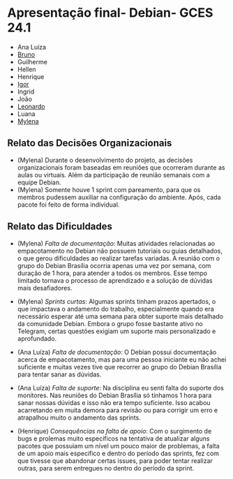 # Apresentação final- Debian- GCES 24.1


- Ana Luíza
- [Bruno](https://mylena-angelica.github.io/Debian-GCES-24.1/entrega-final/bruno5/)
- Guilherme
- Hellen
- Henrique
- [Igor](https://mylena-angelica.github.io/Debian-GCES-24.1/entrega-final/igor5/)
- Ingrid
- João
- [Leonardo](https://mylena-angelica.github.io/Debian-GCES-24.1/entrega-final/leonardo5/)
- Luana
- [Mylena](https://mylena-angelica.github.io/Debian-GCES-24.1/entrega-final/mylena5/)

## Relato das Decisões Organizacionais
- (Mylena) Durante o desenvolvimento do projeto, as decisões organizacionais foram baseadas em reuniões que ocorreram durante as aulas ou virtuais. Além da participação de reunião semanais com a equipe Debian.
- (Mylena) Somente houve 1 sprint com pareamento, para que os membros pudessem auxiliar na configuração do ambiente. Após, cada pacote foi feito de forma individual.

## Relato das Dificuldades
- (Mylena) *Falta de documentação*: Muitas atividades relacionadas ao empacotamento no Debian não possuem tutoriais ou guias detalhados, o que gerou dificuldades ao realizar tarefas variadas. A reunião com o grupo do Debian Brasília ocorria apenas uma vez por semana, com duração de 1 hora, para atender a todos os membros. Esse tempo limitado tornava o processo de aprendizado e a solução de dúvidas mais desafiadores.

- (Mylena) *Sprints curtas*: Algumas sprints tinham prazos apertados, o que impactava o andamento do trabalho, especialmente quando era necessário esperar até uma semana para obter suporte mais detalhado da comunidade Debian. Embora o grupo fosse bastante ativo no Telegram, certas questões exigiam um suporte mais personalizado e aprofundado.

- (Ana Luíza) *Falta de documentação*: O Debian possui documentação acerca de empacotamento, mas para uma pessoa iniciante eu não achei suficiente e muitas vezes tive que recorrer ao grupo do Debian Brasília para tentar sanar as dúvidas. 

- (Ana Luíza) *Falta de suporte*: Na disciplina eu senti falta do suporte dos monitores. Nas reuniões do Debian Brasília só tínhamos 1 hora para sanar nossas dúvidas e isso não era tempo suficiente. Isso acabou acarretando em muita demora para revisão ou para corrigir um erro e atrapalhou muito o andamento das sprints.

- (Henrique) *Consequências na falta de apoio*: Com o surgimento de bugs e prolemas muito específicos na tentativa de atualizar alguns pacotes que possuiam um nível um pouco maior de problemas, a falta de um apoio mais específico e dentro do período das sprints, fez com que tivesse que abandonar certas issues, para poder tentar realizar outras, para serem entregues no dentro do período da sprint. 

 
